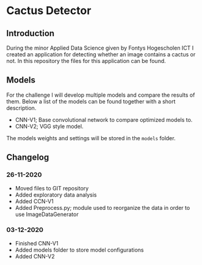 # Cactus Detector
## Introduction
During the minor Applied Data Science given by Fontys Hogescholen ICT I created an application for detecting whether an image contains a cactus or not. In this repository the files for this application can be found.

## Models
For the challenge I will develop multiple models and compare the results of them. Below a list of the models can be found together with a short description.

- CNN-V1; Base convolutional network to compare optimized models to.
- CNN-V2; VGG style model.

The models weights and settings will be stored in the ```models``` folder. 

## Changelog

### 26-11-2020
- Moved files to GIT repository
- Added exploratory data analysis
- Added CCN-V1
- Added Preprocess.py; module used to reorganize the data in order to use ImageDataGenerator

### 03-12-2020
- Finished CNN-V1
- Added models folder to store model configurations
- Added CNN-V2

